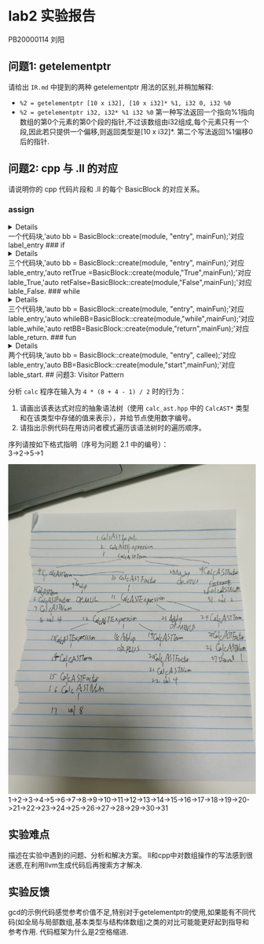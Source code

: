 #  lab2 实验报告
  
PB20000114 刘阳
  
##  问题1: getelementptr
  
请给出 `IR.md` 中提到的两种 getelementptr 用法的区别,并稍加解释:
  - `%2 = getelementptr [10 x i32], [10 x i32]* %1, i32 0, i32 %0`
  - `%2 = getelementptr i32, i32* %1 i32 %0`
第一种写法返回一个指向%1指向数组的第0个元素的第0个段的指针,不过该数组由i32组成,每个元素只有一个段,因此若只提供一个偏移,则返回类型是[10 x i32]*.
第二个写法返回%1偏移0后的指针.
##  问题2: cpp 与 .ll 的对应
  
请说明你的 cpp 代码片段和 .ll 的每个 BasicBlock 的对应关系。
###  assign
  
<details>
  
```c++
#include "BasicBlock.h"
#include "Constant.h"
#include "Function.h"
#include "IRBuilder.h"
#include "Module.h"
#include "Type.h"
#include <iostream>
#include <memory>
  
#ifdef DEBUG // 用于调试信息,大家可以在编译过程中通过" -DDEBUG"来开启这一选项
#define DEBUG_OUTPUT std::cout << __LINE__ << std::endl; // 输出行号的简单示例
#else
#define DEBUG_OUTPUT
#endif
  
#define CONST_INT(num) ConstantInt::get(num, module)
  
#define CONST_FP(num) ConstantFP::get(num, module) // 得到常数值的表示,方便后面多次用到
  
int main() {
    auto module = new Module("Cminus code");  // module name是什么无关紧要
    auto builder = new IRBuilder(nullptr, module);
    Type *Int32Type = Type::get_int32_type(module);
  
  
    auto mainFun = Function::create(FunctionType::get(Int32Type, {}),
                                  "main", module);
    auto bb = BasicBlock::create(module, "entry", mainFun);
    builder->set_insert_point(bb);
  
    auto retAlloca = builder->create_alloca(Int32Type);
    builder->create_store(CONST_INT(0), retAlloca);
  
    auto arrayType = ArrayType::get(Int32Type,10);
    auto a=builder->create_alloca(arrayType);
  
    auto a0GEP = builder->create_gep(a, {CONST_INT(0), CONST_INT(0)});
    builder->create_store(CONST_INT(10),a0GEP);
    auto tmp=builder->create_load(a0GEP);
    auto ans=builder->create_imul(tmp, CONST_INT(2));
    auto a1GEP=builder->create_gep(a,{CONST_INT(0), CONST_INT(1)});
    builder->create_store(ans,a1GEP);
  
//    builder->create_store(ans,retAlloca);
  
//    auto retdata=builder->create_load(retAlloca);
    builder->create_ret(ans);
  
  
    std::cout << module->print();
    delete module;
    return 0;
}
  
```
```llvm
define i32 @main() {
label_entry:
  %op0 = alloca i32
  store i32 0, i32* %op0
  %op1 = alloca [10 x i32]
  %op2 = getelementptr [10 x i32], [10 x i32]* %op1, i32 0, i32 0
  store i32 10, i32* %op2
  %op3 = load i32, i32* %op2
  %op4 = mul i32 %op3, 2
  %op5 = getelementptr [10 x i32], [10 x i32]* %op1, i32 0, i32 1
  store i32 %op4, i32* %op5
  ret i32 %op4
}
```
</details>
一个代码块,'auto bb = BasicBlock::create(module, "entry", mainFun);'对应label_entry
###  if
  
<details>
  
```c++
#include "BasicBlock.h"
#include "Constant.h"
#include "Function.h"
#include "IRBuilder.h"
#include "Module.h"
#include "Type.h"
  
#include <iostream>
#include <memory>
  
#ifdef DEBUG // 用于调试信息,大家可以在编译过程中通过" -DDEBUG"来开启这一选项
#define DEBUG_OUTPUT std::cout << __LINE__ << std::endl; // 输出行号的简单示例
#else
#define DEBUG_OUTPUT
#endif
  
#define CONST_INT(num) ConstantInt::get(num, module)
  
#define CONST_FP(num) ConstantFP::get(num, module) // 得到常数值的表示,方便后面多次用到
  
int main() {
    auto module = new Module("Cminus code");  // module name是什么无关紧要
    auto builder = new IRBuilder(nullptr, module);
    Type *Int32Type = Type::get_int32_type(module);
    Type *FloatType = Type::get_float_type(module);
  
    auto mainFun = Function::create(FunctionType::get(Int32Type, {}),
                                    "main", module);
    auto bb = BasicBlock::create(module, "entry", mainFun);
    builder->set_insert_point(bb);
  
    auto retAlloca = builder->create_alloca(Int32Type);
    builder->create_store(CONST_INT(0), retAlloca);
  
    auto a=builder->create_alloca(FloatType);
    builder->create_store(CONST_FP(5.55),a);
  
    auto retTrue =BasicBlock::create(module,"True",mainFun);
  
    auto retFalse=BasicBlock::create(module,"False",mainFun);
  
  
    auto aValue=builder->create_load(a);
    auto res=builder->create_fcmp_gt(aValue, CONST_FP(1));
  
    auto br=builder->create_cond_br(res,retTrue,retFalse);
  
    builder->set_insert_point(retTrue);
    builder->create_store(CONST_INT(233),retAlloca);
    auto ans1=builder->create_load(retAlloca);
    builder->create_ret(ans1);
    builder->set_insert_point(retFalse);
    builder->create_store(CONST_INT(0),retAlloca);
    auto ans2=builder->create_load(retAlloca);
    builder->create_ret(ans2);
  
    std::cout << module->print();
    delete module;
    return 0;
}
```
```llvm
define i32 @main() {
label_entry:
  %op0 = alloca i32
  store i32 0, i32* %op0
  %op1 = alloca float
  store float 0x4016333340000000, float* %op1
  %op2 = load float, float* %op1
  %op3 = fcmp ugt float %op2,0x3ff0000000000000
  br i1 %op3, label %label_True, label %label_False
label_True:                                                ; preds = %label_entry
  store i32 233, i32* %op0
  %op4 = load i32, i32* %op0
  ret i32 %op4
label_False:                                                ; preds = %label_entry
  store i32 0, i32* %op0
  %op5 = load i32, i32* %op0
  ret i32 %op5
}
```
</details>
三个代码块,'auto bb = BasicBlock::create(module, "entry", mainFun);'对应lable_entry,'auto retTrue =BasicBlock::create(module,"True",mainFun);'对应lable_True,'auto retFalse=BasicBlock::create(module,"False",mainFun);'对应lable_False.
###  while
  
<details>
  
```c++
#include "BasicBlock.h"
#include "Constant.h"
#include "Function.h"
#include "IRBuilder.h"
#include "Module.h"
#include "Type.h"
  
#include <iostream>
#include <memory>
  
#ifdef DEBUG // 用于调试信息,大家可以在编译过程中通过" -DDEBUG"来开启这一选项
#define DEBUG_OUTPUT std::cout << __LINE__ << std::endl; // 输出行号的简单示例
#else
#define DEBUG_OUTPUT
#endif
  
#define CONST_INT(num) ConstantInt::get(num, module)
  
#define CONST_FP(num) ConstantFP::get(num, module) // 得到常数值的表示,方便后面多次用到
  
int main() {
    auto module = new Module("Cminus code");  // module name是什么无关紧要
    auto builder = new IRBuilder(nullptr, module);
    Type *Int32Type = Type::get_int32_type(module);
    Type *FloatType = Type::get_float_type(module);
  
    auto mainFun = Function::create(FunctionType::get(Int32Type, {}),
                                    "main", module);
    auto bb = BasicBlock::create(module, "entry", mainFun);
    builder->set_insert_point(bb);
  
    auto retAlloca = builder->create_alloca(Int32Type);
    builder->create_store(CONST_INT(0), retAlloca);
  
    auto a=builder->create_alloca(Int32Type);
    auto i=builder->create_alloca(Int32Type);
    builder->create_store(CONST_INT(10),a);
    builder->create_store(CONST_INT(0),i);
  
    auto whileBB=BasicBlock::create(module,"while",mainFun);
    auto retBB=BasicBlock::create(module,"return",mainFun);
    auto iLoad=builder->create_load(i);
    auto com=builder->create_icmp_lt(iLoad, CONST_INT(10));
    auto br=builder->create_cond_br(com,whileBB,retBB);
  
    builder->set_insert_point(whileBB);
    auto iValue=builder->create_load(i);
    auto addValue=builder->create_iadd(iValue, CONST_INT(1));
    builder->create_store(addValue,i);
    auto Avalue=builder->create_load(a);
    auto addA=builder->create_iadd(addValue,Avalue);
    builder->create_store(addA,a);
    auto judge=builder->create_icmp_lt(addValue, CONST_INT(10));
    auto whileBR=builder->create_cond_br(judge,whileBB,retBB);
  
    builder->set_insert_point(retBB);
    auto aAns=builder->create_load(a);
    builder->create_ret(aAns);
  
    std::cout << module->print();
    delete module;
    return 0;
}
  
```
```llvm
define i32 @main() {
label_entry:
  %op0 = alloca i32
  store i32 0, i32* %op0
  %op1 = alloca i32
  %op2 = alloca i32
  store i32 10, i32* %op1
  store i32 0, i32* %op2
  %op3 = load i32, i32* %op2
  %op4 = icmp slt i32 %op3, 10
  br i1 %op4, label %label_while, label %label_return
label_while:                                                ; preds = %label_entry, %label_while
  %op5 = load i32, i32* %op2
  %op6 = add i32 %op5, 1
  store i32 %op6, i32* %op2
  %op7 = load i32, i32* %op1
  %op8 = add i32 %op6, %op7
  store i32 %op8, i32* %op1
  %op9 = icmp slt i32 %op6, 10
  br i1 %op9, label %label_while, label %label_return
label_return:                                                ; preds = %label_entry, %label_while
  %op10 = load i32, i32* %op1
  ret i32 %op10
}
```
</details>
三个代码块,‘auto bb = BasicBlock::create(module, "entry", mainFun);’对应lable_entry,'auto whileBB=BasicBlock::create(module,"while",mainFun);'对应lable_while,'auto retBB=BasicBlock::create(module,"return",mainFun);'对应lable_return.
###  fun
  
<details>
  
```c++
#include "BasicBlock.h"
#include "Constant.h"
#include "Function.h"
#include "IRBuilder.h"
#include "Module.h"
#include "Type.h"
  
#include <iostream>
#include <memory>
  
#ifdef DEBUG // 用于调试信息,大家可以在编译过程中通过" -DDEBUG"来开启这一选项
#define DEBUG_OUTPUT std::cout << __LINE__ << std::endl; // 输出行号的简单示例
#else
#define DEBUG_OUTPUT
#endif
  
#define CONST_INT(num) ConstantInt::get(num, module)
  
#define CONST_FP(num) ConstantFP::get(num, module) // 得到常数值的表示,方便后面多次用到
  
int main() {
    auto module = new Module("Cminus code");  // module name是什么无关紧要
    auto builder = new IRBuilder(nullptr, module);
    Type *Int32Type = Type::get_int32_type(module);
  
    auto callee=Function::create(FunctionType::get(Int32Type,{Int32Type}),"callee",module);
    auto bb = BasicBlock::create(module, "entry", callee);
    builder->set_insert_point(bb);                        // 一个BB的开始,将当前插入指令点的位置设在bb
    auto retAlloca = builder->create_alloca(Int32Type);   // 在内存中分配返回值的位置
    auto aAlloca = builder->create_alloca(Int32Type);
    std::vector<Value *> args;
    for (auto arg :callee->get_args()) {
        args.push_back(arg);
    }
  
    builder->create_store(args[0], aAlloca);
    auto retValue=builder->create_imul(args[0], CONST_INT(2));
    builder->create_store(retValue,retAlloca);
    auto ans=builder->create_load(retAlloca);
    builder->create_ret(ans);
  
    auto mainFun = Function::create(FunctionType::get(Int32Type, {}),
                                    "main", module);
    auto BB=BasicBlock::create(module,"start",mainFun);
    builder->set_insert_point(BB);
//    auto value=builder->create_alloca(Int32Type);
//    builder->create_store(CONST_INT(110),value);
    auto call=builder->create_call(callee,{CONST_INT(110)});
    builder->create_ret(call);
  
    std::cout << module->print();
    delete module;
    return 0;
}
  
```
```llvm
define i32 @callee(i32 %arg0) {
label_entry:
  %op1 = alloca i32
  %op2 = alloca i32
  store i32 %arg0, i32* %op2
  %op3 = mul i32 %arg0, 2
  store i32 %op3, i32* %op1
  %op4 = load i32, i32* %op1
  ret i32 %op4
}
define i32 @main() {
label_start:
  %op0 = call i32 @callee(i32 110)
  ret i32 %op0
}
```
</details>
两个代码块,‘auto bb = BasicBlock::create(module, "entry", callee);'对应lable_entry,'auto BB=BasicBlock::create(module,"start",mainFun);'对应lable_start.
##  问题3: Visitor Pattern
  
分析 `calc` 程序在输入为 `4 * (8 + 4 - 1) / 2` 时的行为：
1. 请画出该表达式对应的抽象语法树（使用 `calc_ast.hpp` 中的 `CalcAST*` 类型和在该类型中存储的值来表示），并给节点使用数字编号。
2. 请指出示例代码在用访问者模式遍历该语法树时的遍历顺序。
  
序列请按如下格式指明（序号为问题 2.1 中的编号）：  
3->2->5->1
  
![](1.jpg )
1->2->3->4->5->6->7->8->9->10->11->12->13->14->15->16->17->18->19->20->21->22->23->24->25->26->27->28->29->30->31
##  实验难点
  
描述在实验中遇到的问题、分析和解决方案。
ll和cpp中对数组操作的写法感到很迷惑,在利用llvm生成代码后再搜索方才解决.
  
##  实验反馈
  
gcd的示例代码感觉参考价值不足,特别对于getelementptr的使用,如果能有不同代码(如全局与局部数组,基本类型与结构体数组)之类的对比可能能更好起到指导和参考作用.
代码框架为什么是2空格缩进.
  